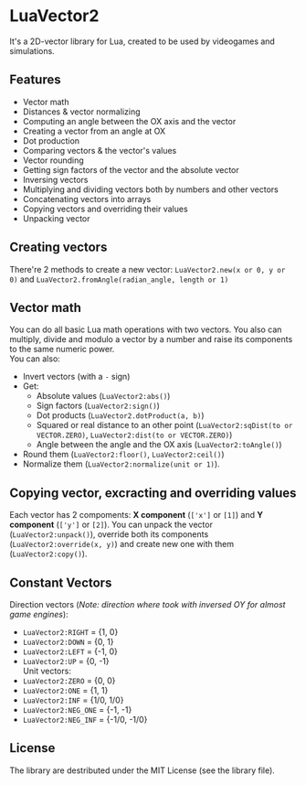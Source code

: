 # LuaVector2
It's a 2D-vector library for Lua, created to be used by videogames and simulations.  
## Features
* Vector math
* Distances & vector normalizing
* Computing an angle between the OX axis and the vector
* Creating a vector from an angle at OX
* Dot production
* Comparing vectors & the vector's values
* Vector rounding
* Getting sign factors of the vector and the absolute vector
* Inversing vectors
* Multiplying and dividing vectors both by numbers and other vectors
* Concatenating vectors into arrays
* Copying vectors and overriding their values
* Unpacking vector
  
## Creating vectors  
There're 2 methods to create a new vector: `LuaVector2.new(x or 0, y or 0)` and `LuaVector2.fromAngle(radian_angle, length or 1)`
  
## Vector math
You can do all basic Lua math operations with two vectors. You also can multiply, divide and modulo a vector by a number and raise its components to the same numeric power.  
You can also: 
* Invert vectors (with a `-` sign)
* Get:
    * Absolute values (`LuaVector2:abs()`)
    * Sign factors (`LuaVector2:sign()`)
    * Dot products (`LuaVector2.dotProduct(a, b)`)
    * Squared or real distance to an other point (`LuaVector2:sqDist(to or VECTOR.ZERO)`, `LuaVector2:dist(to or VECTOR.ZERO)`)
    * Angle between the angle and the OX axis (`LuaVector2:toAngle()`)
* Round them (`LuaVector2:floor()`,  `LuaVector2:ceil()`)
* Normalize them (`LuaVector2:normalize(unit or 1)`).

## Copying vector, excracting and overriding values
Each vector has 2 compoments: **X component** (`['x']` or `[1]`) and **Y component** (`['y']` or `[2]`).
You can unpack the vector (`LuaVector2:unpack()`), override both its components (`LuaVector2:override(x, y)`) and create new one with them (`LuaVector2:copy()`).

## Constant Vectors
Direction vectors (*Note: direction where took with inversed OY for almost game engines*):
* `LuaVector2:RIGHT` = {1, 0}
* `LuaVector2:DOWN` = {0, 1}
* `LuaVector2:LEFT` = {-1, 0}
* `LuaVector2:UP` = {0, -1}  
Unit vectors:
* `LuaVector2:ZERO` = {0, 0}
* `LuaVector2:ONE` = {1, 1}
* `LuaVector2:INF` = {1/0, 1/0}
* `LuaVector2:NEG_ONE` = {-1, -1}
* `LuaVector2:NEG_INF` = {-1/0, -1/0}

## License
The library are destributed under the MIT License (see the library file).
